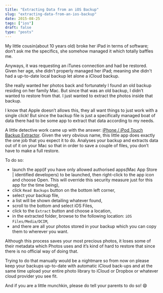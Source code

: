 ```yaml
---
title: "Extracting Data from an iOS Backup"
slug: "extracting-data-from-an-ios-backup"
date: 2015-08-25
tags: ["ios"]
draft: false
type: "posts"
---
```


My little cousin(about 10 years old) broke her iPad in terms of software; don’t ask me the specifics, she somehow managed it which totally baffles me.

Anyways, it was requesting an iTunes connection and had be restored. Given her age, she didn’t properly managed her iPad; meaning she didn't had a up-to-date local backup let alone a iCloud backup.

She really wanted her photos back and fortunately I found an old backup residing on her family Mac. But since that was an old backup, I didn’t wanted to restore from that. I just wanted to extract the photos inside that backup.

I know that Apple doesn’t allows this, they all want things to just work with a single click! But since the backup file is just a specifically managed boat of data there had to be some app to extract that data according to my needs.

A little detective work came up with the answer: [iPhone / iPod Touch Backup Extractor](https://www.iphonebackupextractor.com). Given the very obvious name, this little app does exactly the one job that you expect it to do. Analyses your backup and extracts data out of it on your Mac so that in order to save a couple of files, you don’t have to make a full restore.

To do so:

- launch the app(if you have only allowed authorised apps(Mac App Store | identified developers) to be launched, then right-click to the app icon and choose Open. This will override this security measure just for this app for the time being),
- click `Read Backups` button on the bottom left corner,
- select your backup file,
- a list will be shown detailing whatever found,
- scroll to the bottom and select iOS Files,
- click to the `Extract` button and choose a location,
- in the extracted folder, browse to the following location: `iOS Files/Media/DCIM`,
- and there are all your photos stored in your backup which you can copy them to wherever you want.

Although this process saves your most precious photos, it loses some of their metadata which Photos uses and it’s kind of hard to restore that since there is no official way of doing that.

Trying to do that manually would be a nightmare so from now on please keep your backups up-to-date with automatic iCloud back-ups and at the same time upload your entire photo library to iCloud or Dropbox or whatever cloud provider you see fit.

And if you are a little munchkin, please do tell your parents to do so! 😄